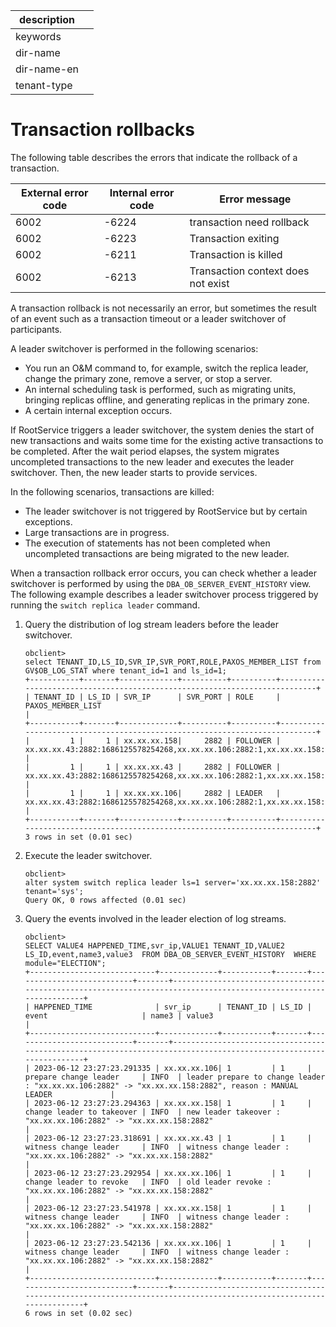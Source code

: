 |description||
|---|---|
|keywords||
|dir-name||
|dir-name-en||
|tenant-type||

# Transaction rollbacks

The following table describes the errors that indicate the rollback of a transaction.

| External error code | Internal error code | Error message |
|---|---|---|
| 6002 | -6224 | transaction need rollback |
| 6002 | -6223 | Transaction exiting |
| 6002 | -6211 | Transaction is killed |
| 6002 | -6213 | Transaction context does not exist |

A transaction rollback is not necessarily an error, but sometimes the result of an event such as a transaction timeout or a leader switchover of participants.

A leader switchover is performed in the following scenarios:

* You run an O&M command to, for example, switch the replica leader, change the primary zone, remove a server, or stop a server.
* An internal scheduling task is performed, such as migrating units, bringing replicas offline, and generating replicas in the primary zone.
* A certain internal exception occurs.

If RootService triggers a leader switchover, the system denies the start of new transactions and waits some time for the existing active transactions to be completed. After the wait period elapses, the system migrates uncompleted transactions to the new leader and executes the leader switchover. Then, the new leader starts to provide services.

In the following scenarios, transactions are killed:

* The leader switchover is not triggered by RootService but by certain exceptions.
* Large transactions are in progress.
* The execution of statements has not been completed when uncompleted transactions are being migrated to the new leader.

When a transaction rollback error occurs, you can check whether a leader switchover is performed by using the `DBA_OB_SERVER_EVENT_HISTORY` view. The following example describes a leader switchover process triggered by running the `switch replica leader` command.

1. Query the distribution of log stream leaders before the leader switchover.

   ```
   obclient>
   select TENANT_ID,LS_ID,SVR_IP,SVR_PORT,ROLE,PAXOS_MEMBER_LIST from GV$OB_LOG_STAT where tenant_id=1 and ls_id=1;
   +-----------+-------+-------------+----------+----------+---------------------------------------------------------------------------+
   | TENANT_ID | LS_ID | SVR_IP      | SVR_PORT | ROLE     | PAXOS_MEMBER_LIST                                                         |
   +-----------+-------+-------------+----------+----------+---------------------------------------------------------------------------+
   |         1 |     1 | xx.xx.xx.158|     2882 | FOLLOWER | xx.xx.xx.43:2882:1686125578254268,xx.xx.xx.106:2882:1,xx.xx.xx.158:2882:1 |
   |         1 |     1 | xx.xx.xx.43 |     2882 | FOLLOWER | xx.xx.xx.43:2882:1686125578254268,xx.xx.xx.106:2882:1,xx.xx.xx.158:2882:1 |
   |         1 |     1 | xx.xx.xx.106|     2882 | LEADER   | xx.xx.xx.43:2882:1686125578254268,xx.xx.xx.106:2882:1,xx.xx.xx.158:2882:1 |
   +-----------+-------+-------------+----------+----------+---------------------------------------------------------------------------+
   3 rows in set (0.01 sec)
   ```

2. Execute the leader switchover.

   ```
   obclient>
   alter system switch replica leader ls=1 server='xx.xx.xx.158:2882' tenant='sys';
   Query OK, 0 rows affected (0.01 sec)
   ```

3. Query the events involved in the leader election of log streams.

   ```
   obclient>
   SELECT VALUE4 HAPPENED_TIME,svr_ip,VALUE1 TENANT_ID,VALUE2 LS_ID,event,name3,value3  FROM DBA_OB_SERVER_EVENT_HISTORY  WHERE module="ELECTION";
   +----------------------------+-------------+-----------+-------+---------------------------+-------+------------------------------------------------------------------------------------------------------------------+
   | HAPPENED_TIME              | svr_ip      | TENANT_ID | LS_ID | event                     | name3 | value3                                                                                                           |
   +----------------------------+-------------+-----------+-------+---------------------------+-------+------------------------------------------------------------------------------------------------------------------+
   | 2023-06-12 23:27:23.291335 | xx.xx.xx.106| 1         | 1     | prepare change leader     | INFO  | leader prepare to change leader : "xx.xx.xx.106:2882" -> "xx.xx.xx.158:2882", reason : MANUAL LEADER             |
   | 2023-06-12 23:27:23.294363 | xx.xx.xx.158| 1         | 1     | change leader to takeover | INFO  | new leader takeover : "xx.xx.xx.106:2882" -> "xx.xx.xx.158:2882"                                                 |
   | 2023-06-12 23:27:23.318691 | xx.xx.xx.43 | 1         | 1     | witness change leader     | INFO  | witness change leader : "xx.xx.xx.106:2882" -> "xx.xx.xx.158:2882"                                               |
   | 2023-06-12 23:27:23.292954 | xx.xx.xx.106| 1         | 1     | change leader to revoke   | INFO  | old leader revoke : "xx.xx.xx.106:2882" -> "xx.xx.xx.158:2882"                                                   |
   | 2023-06-12 23:27:23.541978 | xx.xx.xx.158| 1         | 1     | witness change leader     | INFO  | witness change leader : "xx.xx.xx.106:2882" -> "xx.xx.xx.158:2882"                                               |
   | 2023-06-12 23:27:23.542136 | xx.xx.xx.106| 1         | 1     | witness change leader     | INFO  | witness change leader : "xx.xx.xx.106:2882" -> "xx.xx.xx.158:2882"                                               |
   +----------------------------+-------------+-----------+-------+---------------------------+-------+------------------------------------------------------------------------------------------------------------------+
   6 rows in set (0.02 sec)
   ```
